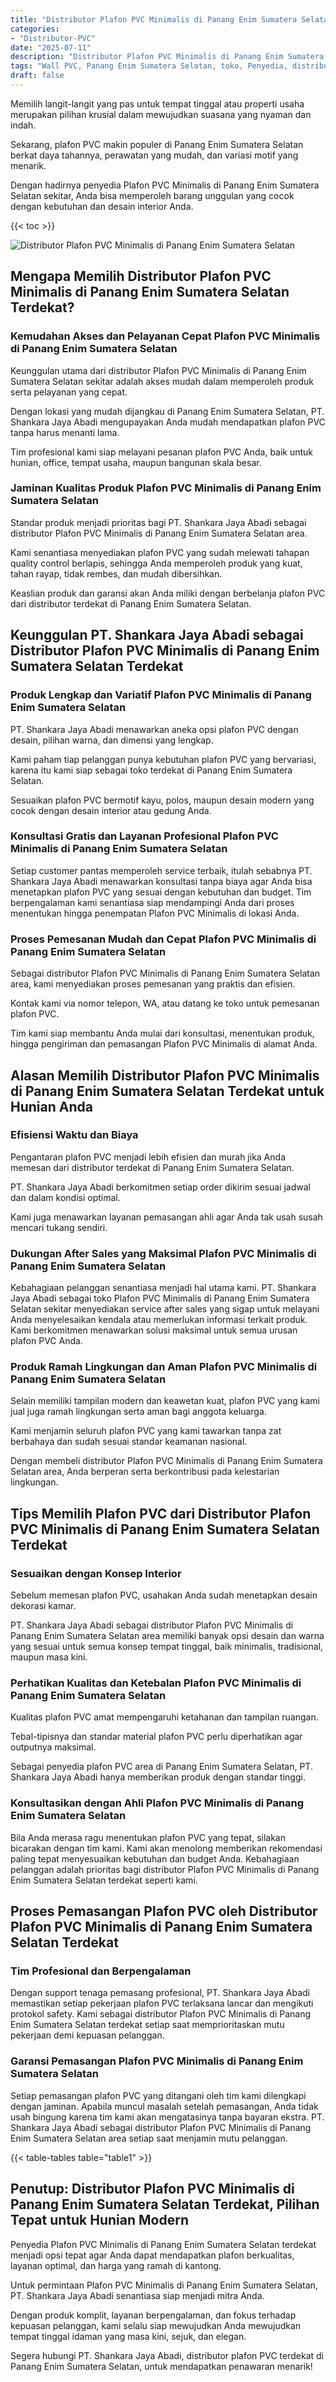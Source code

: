 ```yaml
---
title: "Distributor Plafon PVC Minimalis di Panang Enim Sumatera Selatan"
categories: 
- "Distributor-PVC"
date: "2025-07-11"
description: "Distributor Plafon PVC Minimalis di Panang Enim Sumatera Selatan bagi hunian, office, dan gerai. Produk unggulan, beragam motif, pilihan warna elegan, beserta layanan instalasi dikerjakan oleh tenaga ahli profesional dan kepastian resmi!|Jasa distribusi Plafon PVC Minimalis di Panang Enim Sumatera Selatan untuk keperluan tempat tinggal, office, atau ritel, dengan material terbaik dan pemasangan oleh tenaga ahli ahli serta kepastian resmi.|Alternatif Plafon PVC Minimalis di Panang Enim Sumatera Selatan yang terbukti bagi hunian, office, dan toko, dengan panel berkualitas dan instalasi ditangani oleh tenaga ahli ahli dan kepastian resmi.|Distribusi Plafon PVC Minimalis di Panang Enim Sumatera Selatan untuk tempat tinggal, kantor, dan gerai, dengan material terbaik dan penempatan dikerjakan oleh tenaga ahli berpengalaman, disertai dengan garansi resmi.}"
tags: "Wall PVC, Panang Enim Sumatera Selatan, toko, Penyedia, distributor"
draft: false
---
```


Memilih langit-langit yang pas untuk tempat tinggal atau properti usaha merupakan pilihan krusial dalam mewujudkan suasana yang nyaman dan indah.

Sekarang, plafon PVC makin populer di Panang Enim Sumatera Selatan berkat daya tahannya, perawatan yang mudah, dan variasi motif yang menarik.

Dengan hadirnya penyedia Plafon PVC Minimalis di Panang Enim Sumatera Selatan sekitar, Anda bisa memperoleh barang unggulan yang cocok dengan kebutuhan dan desain interior Anda.

{{< toc >}}

![Distributor Plafon PVC Minimalis di Panang Enim Sumatera Selatan](/images/Distributor-PVC/Distributor-Plafon-PVC-Minimalis-di-Panang-Enim-Sumatera-Selatan.png)


## Mengapa Memilih Distributor Plafon PVC Minimalis di Panang Enim Sumatera Selatan Terdekat?

### Kemudahan Akses dan Pelayanan Cepat Plafon PVC Minimalis di Panang Enim Sumatera Selatan

Keunggulan utama dari distributor Plafon PVC Minimalis di Panang Enim Sumatera Selatan sekitar adalah akses mudah dalam memperoleh produk serta pelayanan yang cepat.

Dengan lokasi yang mudah dijangkau di Panang Enim Sumatera Selatan, PT. Shankara Jaya Abadi mengupayakan Anda mudah mendapatkan plafon PVC tanpa harus menanti lama.

Tim profesional kami siap melayani pesanan plafon PVC Anda, baik untuk hunian, office, tempat usaha, maupun bangunan skala besar.

### Jaminan Kualitas Produk Plafon PVC Minimalis di Panang Enim Sumatera Selatan

Standar produk menjadi prioritas bagi PT. Shankara Jaya Abadi sebagai distributor Plafon PVC Minimalis di Panang Enim Sumatera Selatan area.

Kami senantiasa menyediakan plafon PVC yang sudah melewati tahapan quality control berlapis, sehingga Anda memperoleh produk yang kuat, tahan rayap, tidak rembes, dan mudah dibersihkan.

Keaslian produk dan garansi akan Anda miliki dengan berbelanja plafon PVC dari distributor terdekat di Panang Enim Sumatera Selatan.

## Keunggulan PT. Shankara Jaya Abadi sebagai Distributor Plafon PVC Minimalis di Panang Enim Sumatera Selatan Terdekat

### Produk Lengkap dan Variatif Plafon PVC Minimalis di Panang Enim Sumatera Selatan

PT. Shankara Jaya Abadi menawarkan aneka opsi plafon PVC dengan desain, pilihan warna, dan dimensi yang lengkap.

Kami paham tiap pelanggan punya kebutuhan plafon PVC yang bervariasi, karena itu kami siap sebagai toko terdekat di Panang Enim Sumatera Selatan.

Sesuaikan plafon PVC bermotif kayu, polos, maupun desain modern yang cocok dengan desain interior atau gedung Anda.

### Konsultasi Gratis dan Layanan Profesional Plafon PVC Minimalis di Panang Enim Sumatera Selatan

Setiap customer pantas memperoleh service terbaik, itulah sebabnya PT. Shankara Jaya Abadi menawarkan konsultasi tanpa biaya agar Anda bisa menetapkan plafon PVC yang sesuai dengan kebutuhan dan budget. Tim berpengalaman kami senantiasa siap mendampingi Anda dari proses menentukan hingga penempatan Plafon PVC Minimalis di lokasi Anda.

### Proses Pemesanan Mudah dan Cepat Plafon PVC Minimalis di Panang Enim Sumatera Selatan

Sebagai distributor Plafon PVC Minimalis di Panang Enim Sumatera Selatan area, kami menyediakan proses pemesanan yang praktis dan efisien.

Kontak kami via nomor telepon, WA, atau datang ke toko untuk pemesanan plafon PVC.

Tim kami siap membantu Anda mulai dari konsultasi, menentukan produk, hingga pengiriman dan pemasangan Plafon PVC Minimalis di alamat Anda.

## Alasan Memilih Distributor Plafon PVC Minimalis di Panang Enim Sumatera Selatan Terdekat untuk Hunian Anda

### Efisiensi Waktu dan Biaya

Pengantaran plafon PVC menjadi lebih efisien dan murah jika Anda memesan dari distributor terdekat di Panang Enim Sumatera Selatan.

PT. Shankara Jaya Abadi berkomitmen setiap order dikirim sesuai jadwal dan dalam kondisi optimal.

Kami juga menawarkan layanan pemasangan ahli agar Anda tak usah susah mencari tukang sendiri.

### Dukungan After Sales yang Maksimal Plafon PVC Minimalis di Panang Enim Sumatera Selatan

Kebahagiaan pelanggan senantiasa menjadi hal utama kami. PT. Shankara Jaya Abadi sebagai toko Plafon PVC Minimalis di Panang Enim Sumatera Selatan sekitar menyediakan service after sales yang sigap untuk melayani Anda menyelesaikan kendala atau memerlukan informasi terkait produk. Kami berkomitmen menawarkan solusi maksimal untuk semua urusan plafon PVC Anda.

### Produk Ramah Lingkungan dan Aman Plafon PVC Minimalis di Panang Enim Sumatera Selatan

Selain memiliki tampilan modern dan keawetan kuat, plafon PVC yang kami jual juga ramah lingkungan serta aman bagi anggota keluarga.

Kami menjamin seluruh plafon PVC yang kami tawarkan tanpa zat berbahaya dan sudah sesuai standar keamanan nasional.

Dengan membeli distributor Plafon PVC Minimalis di Panang Enim Sumatera Selatan area, Anda berperan serta berkontribusi pada kelestarian lingkungan.

## Tips Memilih Plafon PVC dari Distributor Plafon PVC Minimalis di Panang Enim Sumatera Selatan Terdekat

### Sesuaikan dengan Konsep Interior

Sebelum memesan plafon PVC, usahakan Anda sudah menetapkan desain dekorasi kamar.

PT. Shankara Jaya Abadi sebagai distributor Plafon PVC Minimalis di Panang Enim Sumatera Selatan area memiliki banyak opsi desain dan warna yang sesuai untuk semua konsep tempat tinggal, baik minimalis, tradisional, maupun masa kini.

### Perhatikan Kualitas dan Ketebalan Plafon PVC Minimalis di Panang Enim Sumatera Selatan

Kualitas plafon PVC amat mempengaruhi ketahanan dan tampilan ruangan.

Tebal-tipisnya dan standar material plafon PVC perlu diperhatikan agar outputnya maksimal.

Sebagai penyedia plafon PVC area di Panang Enim Sumatera Selatan, PT. Shankara Jaya Abadi hanya memberikan produk dengan standar tinggi.

### Konsultasikan dengan Ahli Plafon PVC Minimalis di Panang Enim Sumatera Selatan

Bila Anda merasa ragu menentukan plafon PVC yang tepat, silakan bicarakan dengan tim kami. Kami akan menolong memberikan rekomendasi paling tepat menyesuaikan kebutuhan dan budget Anda. Kebahagiaan pelanggan adalah prioritas bagi distributor Plafon PVC Minimalis di Panang Enim Sumatera Selatan terdekat seperti kami.

## Proses Pemasangan Plafon PVC oleh Distributor Plafon PVC Minimalis di Panang Enim Sumatera Selatan Terdekat

### Tim Profesional dan Berpengalaman

Dengan support tenaga pemasang profesional, PT. Shankara Jaya Abadi memastikan setiap pekerjaan plafon PVC terlaksana lancar dan mengikuti protokol safety. Kami sebagai distributor Plafon PVC Minimalis di Panang Enim Sumatera Selatan terdekat setiap saat memprioritaskan mutu pekerjaan demi kepuasan pelanggan.

### Garansi Pemasangan Plafon PVC Minimalis di Panang Enim Sumatera Selatan

Setiap pemasangan plafon PVC yang ditangani oleh tim kami dilengkapi dengan jaminan. Apabila muncul masalah setelah pemasangan, Anda tidak usah bingung karena tim kami akan mengatasinya tanpa bayaran ekstra. PT. Shankara Jaya Abadi sebagai distributor Plafon PVC Minimalis di Panang Enim Sumatera Selatan area setiap saat menjamin mutu pelanggan.

{{< table-tables table="table1" >}}

## Penutup: Distributor Plafon PVC Minimalis di Panang Enim Sumatera Selatan Terdekat, Pilihan Tepat untuk Hunian Modern

Penyedia Plafon PVC Minimalis di Panang Enim Sumatera Selatan terdekat menjadi opsi tepat agar Anda dapat mendapatkan plafon berkualitas, layanan optimal, dan harga yang ramah di kantong.

Untuk permintaan Plafon PVC Minimalis di Panang Enim Sumatera Selatan, PT. Shankara Jaya Abadi senantiasa siap menjadi mitra Anda.

Dengan produk komplit, layanan berpengalaman, dan fokus terhadap kepuasan pelanggan, kami selalu siap mewujudkan Anda mewujudkan tempat tinggal idaman yang masa kini, sejuk, dan elegan.

Segera hubungi PT. Shankara Jaya Abadi, distributor plafon PVC terdekat di Panang Enim Sumatera Selatan, untuk mendapatkan penawaran menarik!